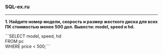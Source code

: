 ### SQL-ex.ru
---
**1. Найдите номер модели, скорость и размер жесткого диска для всех ПК стоимостью менее 500 дол. Вывести: model, speed и hd.**

\```SELECT model, speed, hd  
FROM pc  
WHERE price < 500;\```  


